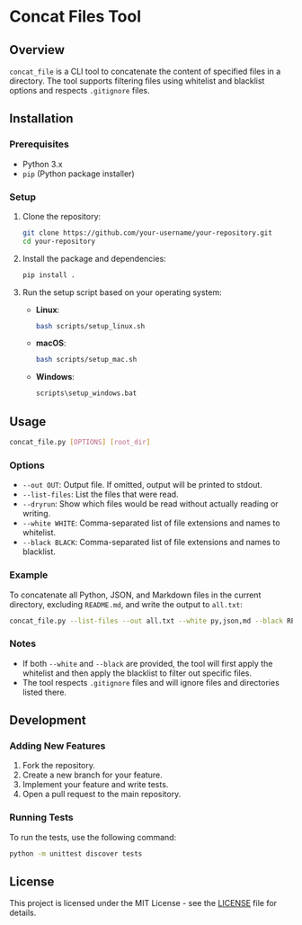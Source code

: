 
# Concat Files Tool

## Overview

`concat_file` is a CLI tool to concatenate the content of specified files in a directory. The tool supports filtering files using whitelist and blacklist options and respects `.gitignore` files.

## Installation

### Prerequisites

- Python 3.x
- `pip` (Python package installer)

### Setup

1. Clone the repository:

   ```bash
   git clone https://github.com/your-username/your-repository.git
   cd your-repository
   ```

2. Install the package and dependencies:

   ```bash
   pip install .
   ```

3. Run the setup script based on your operating system:

   - **Linux**:

     ```bash
     bash scripts/setup_linux.sh
     ```

   - **macOS**:

     ```bash
     bash scripts/setup_mac.sh
     ```

   - **Windows**:

     ```cmd
     scripts\setup_windows.bat
     ```

## Usage

```bash
concat_file.py [OPTIONS] [root_dir]
```

### Options

- `--out OUT`: Output file. If omitted, output will be printed to stdout.
- `--list-files`: List the files that were read.
- `--dryrun`: Show which files would be read without actually reading or writing.
- `--white WHITE`: Comma-separated list of file extensions and names to whitelist.
- `--black BLACK`: Comma-separated list of file extensions and names to blacklist.

### Example

To concatenate all Python, JSON, and Markdown files in the current directory, excluding `README.md`, and write the output to `all.txt`:

```bash
concat_file.py --list-files --out all.txt --white py,json,md --black README.md
```

### Notes

- If both `--white` and `--black` are provided, the tool will first apply the whitelist and then apply the blacklist to filter out specific files.
- The tool respects `.gitignore` files and will ignore files and directories listed there.

## Development

### Adding New Features

1. Fork the repository.
2. Create a new branch for your feature.
3. Implement your feature and write tests.
4. Open a pull request to the main repository.

### Running Tests

To run the tests, use the following command:

```bash
python -m unittest discover tests
```

## License

This project is licensed under the MIT License - see the [LICENSE](LICENSE) file for details.

